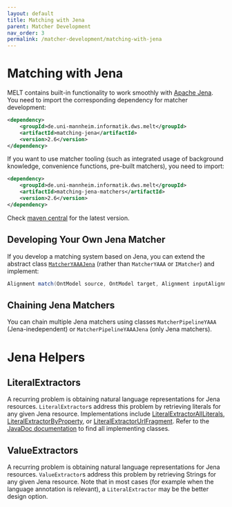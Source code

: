 ```yaml
---
layout: default
title: Matching with Jena
parent: Matcher Development
nav_order: 3
permalink: /matcher-development/matching-with-jena
---
```


# Matching with Jena
MELT contains built-in functionality to work smoothly with [Apache Jena](https://jena.apache.org/). You need to import the corresponding dependency for matcher development:

```xml
<dependency>
    <groupId>de.uni-mannheim.informatik.dws.melt</groupId>
    <artifactId>matching-jena</artifactId>
    <version>2.6</version>
</dependency>
```

If you want to use matcher tooling (such as integrated usage of background knowledge, convenience functions, pre-built matchers), you need to import:
```xml
<dependency>
    <groupId>de.uni-mannheim.informatik.dws.melt</groupId>
    <artifactId>matching-jena-matchers</artifactId>
    <version>2.6</version>
</dependency>
```

Check [maven central](https://mvnrepository.com/artifact/de.uni-mannheim.informatik.dws.melt/matching-jena) for the latest version.


## Developing Your Own Jena Matcher
If you develop a matching system based on Jena, you can extend the abstract class [`MatcherYAAAJena`](https://github.com/dwslab/melt/blob/master/matching-jena/src/main/java/de/uni_mannheim/informatik/dws/melt/matching_jena/MatcherYAAAJena.java) (rather than `MatcherYAAA` or `IMatcher`) and implement: 
```java
Alignment match(OntModel source, OntModel target, Alignment inputAlignment, Properties properties)
```

## Chaining Jena Matchers
You can chain multiple Jena matchers using classes `MatcherPipelineYAAA` (Jena-inedependent) or `MatcherPipelineYAAAJena` (only Jena matchers).

# Jena Helpers

## LiteralExtractors
A recurring problem is obtaining natural language representations for Jena resources. `LiteralExtractor`s address this problem by retrieving literals for any given Jena resource. Implementations include [LiteralExtractorAllLiterals](), [LiteralExtractorByProperty](), or [LiteralExtractorUrlFragment](). Refer to the [JavaDoc documentation]() to find all implementing classes.

## ValueExtractors
A recurring problem is obtaining natural language representations for Jena resources. `ValueExtractor`s address this problem by retrieving Strings for any given Jena resource. Note that in most cases (for example when the language annotation is relevant), a `LiteralExtractor` may be the better design option.



